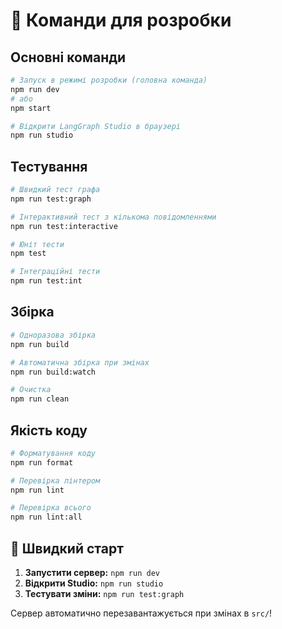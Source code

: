 # 🚀 Команди для розробки

## Основні команди

```bash
# Запуск в режимі розробки (головна команда)
npm run dev
# або
npm start

# Відкрити LangGraph Studio в браузері
npm run studio
```

## Тестування

```bash
# Швидкий тест графа
npm run test:graph

# Інтерактивний тест з кількома повідомленнями
npm run test:interactive

# Юніт тести
npm test

# Інтеграційні тести
npm run test:int
```

## Збірка

```bash
# Одноразова збірка
npm run build

# Автоматична збірка при змінах
npm run build:watch

# Очистка
npm run clean
```

## Якість коду

```bash
# Форматування коду
npm run format

# Перевірка лінтером
npm run lint

# Перевірка всього
npm run lint:all
```

## 🎯 Швидкий старт

1. **Запустити сервер:** `npm run dev`
2. **Відкрити Studio:** `npm run studio` 
3. **Тестувати зміни:** `npm run test:graph`

Сервер автоматично перезавантажується при змінах в `src/`! 
